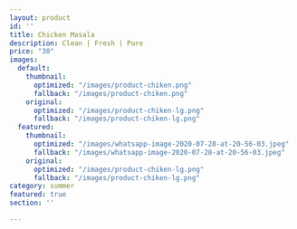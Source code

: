 ```yaml
---
layout: product
id: ''
title: Chicken Masala
description: Clean | Fresh | Pure
price: "30"
images:
  default:
    thumbnail:
      optimized: "/images/product-chiken.png"
      fallback: "/images/product-chiken.png"
    original:
      optimized: "/images/product-chiken-lg.png"
      fallback: "/images/product-chiken-lg.png"
  featured:
    thumbnail:
      optimized: "/images/whatsapp-image-2020-07-28-at-20-56-03.jpeg"
      fallback: "/images/whatsapp-image-2020-07-28-at-20-56-03.jpeg"
    original:
      optimized: "/images/product-chiken-lg.png"
      fallback: "/images/product-chiken-lg.png"
category: summer
featured: true
section: ''

---
```

